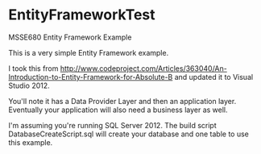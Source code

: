 EntityFrameworkTest
===================

MSSE680 Entity Framework Example

This is a very simple Entity Framework example.

I took this from http://www.codeproject.com/Articles/363040/An-Introduction-to-Entity-Framework-for-Absolute-B and updated it to Visual Studio 2012.

You'll note it has a Data Provider Layer and then an application layer.  Eventually your application will also need a business layer as well.

I'm assuming you're running SQL Server 2012.  The build script DatabaseCreateScript.sql will create your database and one table to use this example.
